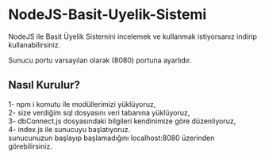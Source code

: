 # NodeJS-Basit-Uyelik-Sistemi

NodeJS ile Basit Üyelik Sistemini incelemek ve kullanmak istiyorsanız indirip kullanabilirsiniz.

Sunucu portu varsayılan olarak (8080) portuna ayarlıdır.

## Nasıl Kurulur?

1- npm i komutu ile modüllerimizi yüklüyoruz,<br>
2- size verdiğim sql dosyasını veri tabanına yüklüyoruz,<br>
3- dbConnect.js dosyasındaki bilgileri kendinimize göre düzenliyoruz,<br>
4- index.js ile sunucuyu başlatıyoruz.<br>
sunucunuzun başlayıp başlamadığını localhost:8080 üzerinden görebilirsiniz.
